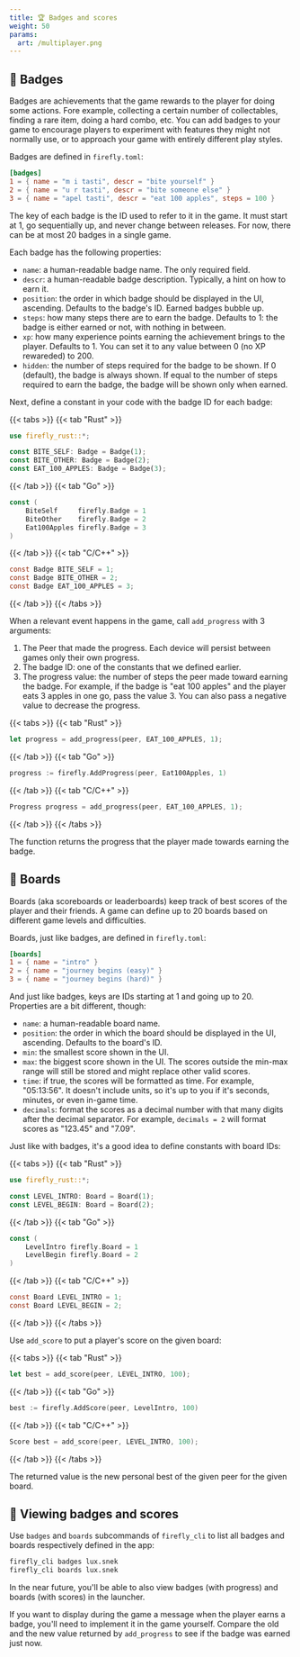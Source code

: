 ```yaml
---
title: 🏆 Badges and scores
weight: 50
params:
  art: /multiplayer.png
---
```


## 🏅 Badges

Badges are achievements that the game rewards to the player for doing some actions. Fore example, collecting a certain number of collectables, finding a rare item, doing a hard combo, etc. You can add badges to your game to encourage players to experiment with features they might not normally use, or to approach your game with entirely different play styles.

Badges are defined in `firefly.toml`:

```toml
[badges]
1 = { name = "m i tasti", descr = "bite yourself" }
2 = { name = "u r tasti", descr = "bite someone else" }
3 = { name = "apel tasti", descr = "eat 100 apples", steps = 100 }
```

The key of each badge is the ID used to refer to it in the game. It must start at 1, go sequentially up, and never change between releases. For now, there can be at most 20 badges in a single game.

Each badge has the following properties:

* `name`: a human-readable badge name. The only required field.
* `descr`: a human-readable badge description. Typically, a hint on how to earn it.
* `position`: the order in which badge should be displayed in the UI, ascending. Defaults to the badge's ID. Earned badges bubble up.
* `steps`: how many steps there are to earn the badge. Defaults to 1: the badge is either earned or not, with nothing in between.
* `xp`: how many experience points earning the achievement brings to the player. Defaults to 1. You can set it to any value between 0 (no XP rewareded) to 200.
* `hidden`: the number of steps required for the badge to be shown. If 0 (default), the badge is always shown. If equal to the number of steps required to earn the badge, the badge will be shown only when earned.

Next, define a constant in your code with the badge ID for each badge:

{{< tabs >}}
{{< tab "Rust" >}}

```rust
use firefly_rust::*;

const BITE_SELF: Badge = Badge(1);
const BITE_OTHER: Badge = Badge(2);
const EAT_100_APPLES: Badge = Badge(3);
```

{{< /tab >}}
{{< tab "Go" >}}

```go
const (
    BiteSelf     firefly.Badge = 1
    BiteOther    firefly.Badge = 2
    Eat100Apples firefly.Badge = 3
)
```

{{< /tab >}}
{{< tab "C/C++" >}}

```c
const Badge BITE_SELF = 1;
const Badge BITE_OTHER = 2;
const Badge EAT_100_APPLES = 3;
```

{{< /tab >}}
{{< /tabs >}}

When a relevant event happens in the game, call `add_progress` with 3 arguments:

1. The Peer that made the progress. Each device will persist between games only their own progress.
1. The badge ID: one of the constants that we defined earlier.
1. The progress value: the number of steps the peer made toward earning the badge. For example, if the badge is "eat 100 apples" and the player eats 3 apples in one go, pass the value 3. You can also pass a negative value to decrease the progress.

{{< tabs >}}
{{< tab "Rust" >}}

```rust
let progress = add_progress(peer, EAT_100_APPLES, 1);
```

{{< /tab >}}
{{< tab "Go" >}}

```go
progress := firefly.AddProgress(peer, Eat100Apples, 1)
```

{{< /tab >}}
{{< tab "C/C++" >}}

```rust
Progress progress = add_progress(peer, EAT_100_APPLES, 1);
```

{{< /tab >}}
{{< /tabs >}}

The function returns the progress that the player made towards earning the badge.

## 🥇 Boards

Boards (aka scoreboards or leaderboards) keep track of best scores of the player and their friends. A game can define up to 20 boards based on different game levels and difficulties.

Boards, just like badges, are defined in `firefly.toml`:

```toml
[boards]
1 = { name = "intro" }
2 = { name = "journey begins (easy)" }
3 = { name = "journey begins (hard)" }
```

And just like badges, keys are IDs starting at 1 and going up to 20. Properties are a bit different, though:

* `name`: a human-readable board name.
* `position`: the order in which the board should be displayed in the UI, ascending. Defaults to the board's ID.
* `min`: the smallest score shown in the UI.
* `max`: the biggest score shown in the UI. The scores outside the min-max range will still be stored and might replace other valid scores.
* `time`: if true, the scores will be formatted as time. For example, "05:13:56". It doesn't include units, so it's up to you if it's seconds, minutes, or even in-game time.
* `decimals`: format the scores as a decimal number with that many digits after the decimal separator. For example, `decimals = 2` will format scores as "123.45" and "7.09".

Just like with badges, it's a good idea to define constants with board IDs:

{{< tabs >}}
{{< tab "Rust" >}}

```rust
use firefly_rust::*;

const LEVEL_INTRO: Board = Board(1);
const LEVEL_BEGIN: Board = Board(2);
```

{{< /tab >}}
{{< tab "Go" >}}

```go
const (
    LevelIntro firefly.Board = 1
    LevelBegin firefly.Board = 2
)
```

{{< /tab >}}
{{< tab "C/C++" >}}

```c
const Board LEVEL_INTRO = 1;
const Board LEVEL_BEGIN = 2;
```

{{< /tab >}}
{{< /tabs >}}

Use `add_score` to put a player's score on the given board:

{{< tabs >}}
{{< tab "Rust" >}}

```rust
let best = add_score(peer, LEVEL_INTRO, 100);
```

{{< /tab >}}
{{< tab "Go" >}}

```go
best := firefly.AddScore(peer, LevelIntro, 100)
```

{{< /tab >}}
{{< tab "C/C++" >}}

```c
Score best = add_score(peer, LEVEL_INTRO, 100);
```

{{< /tab >}}
{{< /tabs >}}

The returned value is the new personal best of the given peer for the given board.

## 👀 Viewing badges and scores

Use `badges` and `boards` subcommands of `firefly_cli` to list all badges and boards respectively defined in the app:

```bash
firefly_cli badges lux.snek
firefly_cli boards lux.snek
```

In the near future, you'll be able to also view badges (with progress) and boards (with scores) in the launcher.

If you want to display during the game a message when the player earns a badge, you'll need to implement it in the game yourself. Compare the old and the new value returned by `add_progress` to see if the badge was earned just now.
